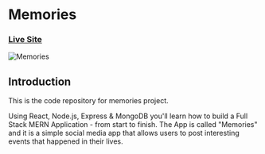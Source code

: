 # Memories

### [Live Site](https://social-app-memories.netlify.app/)

![Memories](https://i.ibb.co/Z8Y0CJv/Screenshot-2020-10-30-at-11-10-04.png)

## Introduction
This is the code repository for memories project.

Using React, Node.js, Express & MongoDB you'll learn how to build a Full Stack MERN Application - from start to finish. The App is called "Memories" and it is a simple social media app that allows users to post interesting events that happened in their lives.

